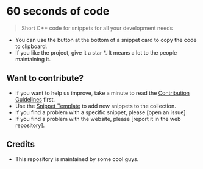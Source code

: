 

# 60 seconds of code

> Short C++ code for snippets for all your development needs


* You can use the button at the bottom of a snippet card to copy the code to clipboard.
* If you like the project, give it a star *. It means a lot to the people maintaining it.

## Want to contribute?

* If you want to help us improve, take a minute to read the [Contribution Guidelines](/CONTRIBUTING.md) first.
* Use the [Snippet Template](/snippet-template.md) to add new snippets to the collection.
* If you find a problem with a specific snippet, please [open an issue]
* If you find a problem with the website, please [report it in the web repository].

## Credits

* This repository is maintained by some cool guys.
